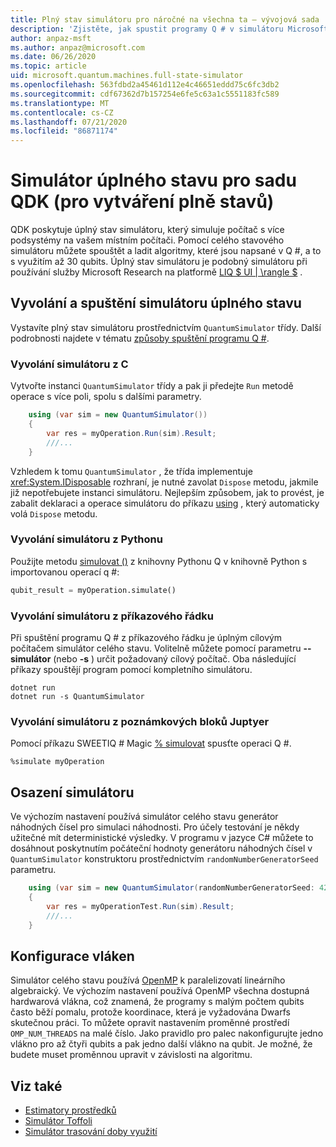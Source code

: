```yaml
---
title: Plný stav simulátoru pro náročné na všechna ta – vývojová sada
description: 'Zjistěte, jak spustit programy Q # v simulátoru Microsoft Quantum Development Kit úplný stav.'
author: anpaz-msft
ms.author: anpaz@microsoft.com
ms.date: 06/26/2020
ms.topic: article
uid: microsoft.quantum.machines.full-state-simulator
ms.openlocfilehash: 563fdbd2a45461d112e4c46651eddd75c6fc3db2
ms.sourcegitcommit: cdf67362d7b157254e6fe5c63a1c5551183fc589
ms.translationtype: MT
ms.contentlocale: cs-CZ
ms.lasthandoff: 07/21/2020
ms.locfileid: "86871174"
---
```

# <a name="quantum-development-kit-qdk-full-state-simulator"></a>Simulátor úplného stavu pro sadu QDK (pro vytváření plně stavů)

QDK poskytuje úplný stav simulátoru, který simuluje počítač s více podsystémy na vašem místním počítači. Pomocí celého stavového simulátoru můžete spouštět a ladit algoritmy, které jsou napsané v Q #, a to s využitím až 30 qubits. Úplný stav simulátoru je podobný simulátoru při používání služby Microsoft Research na platformě [LIQ $ UI | \rangle $](http://stationq.github.io/Liquid/) .

## <a name="invoking-and-running-the-full-state-simulator"></a>Vyvolání a spuštění simulátoru úplného stavu

Vystavíte plný stav simulátoru prostřednictvím `QuantumSimulator` třídy. Další podrobnosti najdete v tématu [způsoby spuštění programu Q #](xref:microsoft.quantum.guide.host-programs).

### <a name="invoking-the-simulator-from-c"></a>Vyvolání simulátoru z C #

Vytvořte instanci `QuantumSimulator` třídy a pak ji předejte `Run` metodě operace s více poli, spolu s dalšími parametry.
```csharp
    using (var sim = new QuantumSimulator())
    {
        var res = myOperation.Run(sim).Result;
        ///...
    }
```

Vzhledem k tomu `QuantumSimulator` , že třída implementuje <xref:System.IDisposable> rozhraní, je nutné zavolat `Dispose` metodu, jakmile již nepotřebujete instanci simulátoru. Nejlepším způsobem, jak to provést, je zabalit deklaraci a operace simulátoru do příkazu [using](https://docs.microsoft.com/dotnet/csharp/language-reference/keywords/using-statement) , který automaticky volá `Dispose` metodu.

### <a name="invoking-the-simulator-from-python"></a>Vyvolání simulátoru z Pythonu

Použijte metodu [simulovat ()](https://docs.microsoft.com/python/qsharp/qsharp.loader.qsharpcallable) z knihovny Pythonu Q v knihovně Python s importovanou operací q #:

```python
qubit_result = myOperation.simulate()
```

### <a name="invoking-the-simulator-from-the-command-line"></a>Vyvolání simulátoru z příkazového řádku

Při spuštění programu Q # z příkazového řádku je úplným cílovým počítačem simulátor celého stavu. Volitelně můžete pomocí parametru **--simulátor** (nebo **-s** ) určit požadovaný cílový počítač. Oba následující příkazy spouštějí program pomocí kompletního simulátoru. 

```dotnetcli
dotnet run
dotnet run -s QuantumSimulator
```

### <a name="invoking-the-simulator-from-juptyer-notebooks"></a>Vyvolání simulátoru z poznámkových bloků Juptyer

Pomocí příkazu SWEETIQ # Magic [% simulovat](xref:microsoft.quantum.iqsharp.magic-ref.simulate) spusťte operaci Q #.

```
%simulate myOperation
```
## <a name="seeding-the-simulator"></a>Osazení simulátoru

Ve výchozím nastavení používá simulátor celého stavu generátor náhodných čísel pro simulaci náhodnosti. Pro účely testování je někdy užitečné mít deterministické výsledky. V programu v jazyce C# můžete to dosáhnout poskytnutím počáteční hodnoty generátoru náhodných čísel v `QuantumSimulator` konstruktoru prostřednictvím `randomNumberGeneratorSeed` parametru.

```csharp
    using (var sim = new QuantumSimulator(randomNumberGeneratorSeed: 42))
    {
        var res = myOperationTest.Run(sim).Result;
        ///...
    }
```

## <a name="configuring-threads"></a>Konfigurace vláken

Simulátor celého stavu používá [OpenMP](http://www.openmp.org/) k paralelizovatí lineárního algebraický. Ve výchozím nastavení používá OpenMP všechna dostupná hardwarová vlákna, což znamená, že programy s malým počtem qubits často běží pomalu, protože koordinace, která je vyžadována Dwarfs skutečnou práci. To můžete opravit nastavením proměnné prostředí `OMP_NUM_THREADS` na malé číslo. Jako pravidlo pro palec nakonfigurujte jedno vlákno pro až čtyři qubits a pak jedno další vlákno na qubit. Je možné, že budete muset proměnnou upravit v závislosti na algoritmu.

## <a name="see-also"></a>Viz také

- [Estimatory prostředků](xref:microsoft.quantum.machines.resources-estimator)
- [Simulátor Toffoli](xref:microsoft.quantum.machines.toffoli-simulator)
- [Simulátor trasování doby využití](xref:microsoft.quantum.machines.qc-trace-simulator.intro)